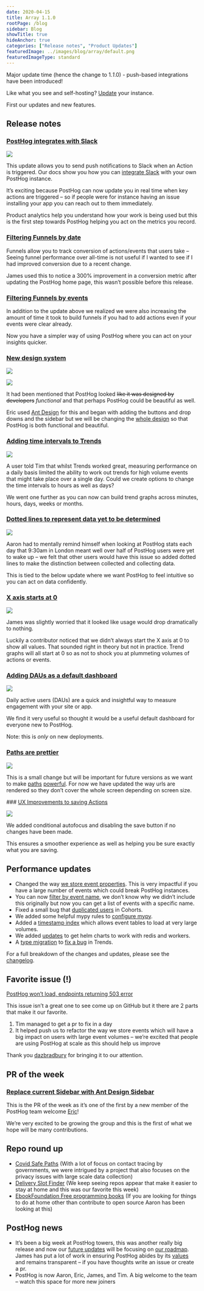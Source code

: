 ```yaml
---
date: 2020-04-15
title: Array 1.1.0
rootPage: /blog
sidebar: Blog
showTitle: true
hideAnchor: true
categories: ["Release notes", "Product Updates"]
featuredImage: ../images/blog/array/default.png
featuredImageType: standard
---
```


Major update time (hence the change to 1.*1*.0) - push-based integrations have been introduced!

Like what you see and self-hosting? [Update](/docs/self-host/configure/upgrading-posthog) your instance.

First our updates and new features.

## Release notes

### [PostHog integrates with Slack](/docs/integrate/webhooks/slack)

![](../images/04/Slack_____slackupdates___PostHog.png)

This update allows you to send push notifications to Slack when an Action is triggered. Our docs show you how you can [integrate Slack](/docs/integrate/webhooks/slack) with your own PostHog instance.

It’s exciting because PostHog can now update you in real time when key actions are triggered – so if people were for instance having an issue installing your app you can reach out to them immediately. 

Product analytics help you understand how your work is being used but this is the first step towards PostHog helping you act on the metrics you record. 

### [Filtering Funnels by date](https://github.com/PostHog/posthog/pull/506)

Funnels allow you to track conversion of actions/events that users take – Seeing funnel performance over all-time is not useful if I wanted to see if I had improved conversion due to a recent change.

James used this to notice a 300% improvement in a conversion metric after updating the PostHog home page, this wasn’t possible before this release.

### [Filtering Funnels by events](https://github.com/PostHog/posthog/pull/561)

In addition to the update above we realized we were also increasing the amount of time it took to build funnels if you had to add actions even if your events were clear already.

Now you have a simpler way of using PostHog where you can act on your insights quicker.

### [New design system](https://github.com/PostHog/posthog/pull/530)

![](../images/04/Posthog-6-e1586882580994.png)

![](../images/04/Posthog-10.png)

It had been mentioned that PostHog looked <strike>like it was designed by developers</strike> *functional* and that perhaps PostHog could be beautiful as well. 

Eric used [Ant Design](https://ant.design/) for this and began with adding the buttons and drop downs and the sidebar but we will be changing the [whole design](https://github.com/PostHog/posthog/issues/531) so that PostHog is both functional and beautiful. 

### [Adding time intervals to Trends](https://github.com/PostHog/posthog/pull/504)

![](../images/04/time-intervals.gif)

A user told Tim that whilst Trends worked great, measuring performance on a daily basis limited the ability to work out trends for high volume events that might take place over a single day. Could we create options to change the time intervals to hours as well as days?

We went one further as you can now can build trend graphs across minutes, hours, days, weeks or months.

### [Dotted lines to represent data yet to be determined](https://github.com/PostHog/posthog/pull/578)

![](../images/04/dotted-lines.png)

Aaron had to mentally remind himself when looking at PostHog stats each day that 9:30am in London meant well over half of PostHog users were yet to wake up – we felt that other users would have this issue so added dotted lines to make the distinction between collected and collecting data. 

This is tied to the below update where we want PostHog to feel intuitive so you can act on data confidently.

### [X axis starts at 0](https://github.com/PostHog/posthog/pull/563)

![](../images/04/Posthog-7.png)

James was slightly worried that it looked like usage would drop dramatically to nothing. 

Luckily a contributor noticed that we didn’t always start the X axis at 0 to show all values. That sounded right in theory but not in practice. Trend graphs will all start at 0 so as not to shock you at plummeting volumes of actions or events.

### [Adding DAUs as a default dashboard](https://github.com/PostHog/posthog/pull/559)

![](../images/04/Posthog-8.png)

Daily active users (DAUs) are a quick and insightful way to measure engagement with your site or app. 

We find it very useful so thought it would be a useful default dashboard for everyone new to PostHog. 

Note: this is *only* on new deployments.

### [Paths are prettier](https://github.com/PostHog/posthog/pull/542)

![](https://user-images.githubusercontent.com/1727427/79004996-d1c0e780-7b4d-11ea-824f-bff7251c7beb.png)

This is a small change but will be important for future versions as we want to make [paths](https://github.com/PostHog/posthog/issues/448) [powerful](https://github.com/PostHog/posthog/issues/568). For now we have updated the way urls are rendered so they don’t cover the whole screen depending on screen size.

### [UX Improvements to saving Actions](https://github.com/PostHog/posthog/pull/497)

![](../images/04/save-actions-ux.gif)

We added conditional autofocus and disabling the save button if no changes have been made. 

This ensures a smoother experience as well as helping you be sure exactly what you are saving.

## Performance updates

* Changed the way [we store event properties](https://github.com/PostHog/posthog/pull/588). This is very impactful if you have a large number of events which could break PostHog instances.
* You can now [filter by event name](https://github.com/PostHog/posthog/pull/571), we don’t know why we didn’t include this originally but now you can get a list of events with a specific name.
* Fixed a small bug that [duplicated users](https://github.com/PostHog/posthog/pull/552) in Cohorts.
* We added some helpful mypy rules to [configure mypy](https://github.com/PostHog/posthog/pull/562).
* Added a [timestamp index](https://github.com/PostHog/posthog/pull/583) which allows event tables to load at very large volumes.
* We added [updates](https://github.com/PostHog/posthog/pull/558) to get helm charts to work with redis and workers.
* A [type migration](https://github.com/PostHog/posthog/pull/519) to [fix a bug](https://github.com/PostHog/posthog/pull/513) in Trends.

For a full breakdown of the changes and updates, please see the [changelog](https://github.com/PostHog/posthog/blob/master/CHANGELOG.md).
 
## Favorite issue (!)

[PostHog won’t load, endpoints returning 503 error](https://github.com/PostHog/posthog/issues/581)

This issue isn’t a great one to see come up on GitHub but it there are 2 parts that make it our favorite. 

1. Tim managed to get a pr to fix in a day 
1. It helped push us to refactor the way we store events which will have a big impact on users with large event volumes – we’re excited that people are using PostHog at scale as this should help us improve

Thank you [dazbradbury](https://github.com/dazbradbury) for bringing it to our attention.

## PR of the week

### [Replace current Sidebar with Ant Design Sidebar](https://github.com/PostHog/posthog/pull/530)

This is the PR of the week as it’s one of the first by a new member of the PostHog team welcome [Eric](https://github.com/EDsCODE)!

We’re very excited to be growing the group and this is the first of what we hope will be many contributions.

## Repo round up

* [Covid Safe Paths](https://github.com/tripleblindmarket/covid-safe-paths) (With a lot of focus on contact tracing by governments, we were intrigued by a project that also focuses on the privacy issues with large scale data collection)
* [Delivery Slot Finder](https://github.com/ahertel/Amazon-Fresh-Whole-Foods-delivery-slot-finder) (We keep seeing repos appear that make it easier to stay at home and this was our favorite this week)
* [EbookFoundation Free programming books](https://github.com/EbookFoundation/free-programming-books) (If you are looking for things to do at home other than contribute to open source Aaron has been looking at this) 

## PostHog news

* It’s been a big week at PostHog towers, this was another really big release and now our [future updates](https://github.com/PostHog/posthog/projects/5) will be focusing on [our roadmap](/handbook/strategy/roadmap). James has put a lot of work in ensuring PostHog abides by its [values](/handbook/company/values) and remains transparent  – if you have thoughts write an issue or create a pr.
* PostHog is now Aaron, Eric, James, and Tim. A big welcome to the team – watch this space for more new joiners